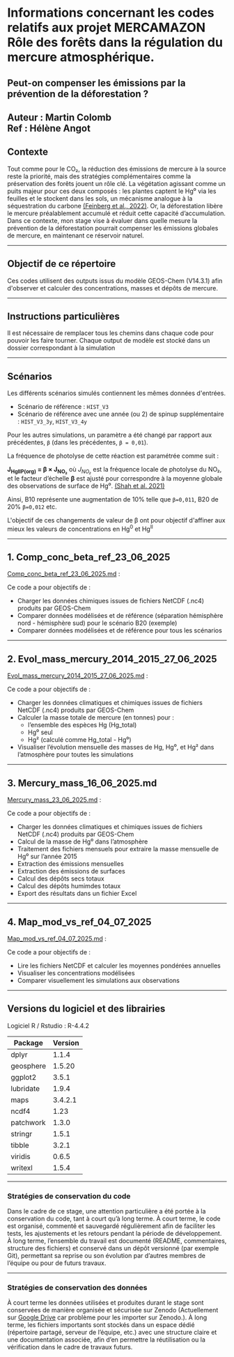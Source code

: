 # Informations concernant les codes relatifs aux projet MERCAMAZON Rôle des forêts dans la régulation du mercure atmosphérique.
## Peut-on compenser les émissions par la prévention de la déforestation ?

**Auteur :**  Martin Colomb  
**Ref :**  Hélène Angot  
---
## Contexte

Tout comme pour le CO₂, la réduction des émissions de mercure à la source reste la priorité, mais des stratégies complémentaires comme la préservation des forêts jouent un rôle clé. La végétation agissant comme un puits majeur pour ces deux composés : les plantes captent le Hg⁰ via les feuilles et le stockent dans les sols, un mécanisme analogue à la séquestration du carbone [(Feinberg et al., 2022)](https://pubs.rsc.org/en/content/articlelanding/2022/em/d2em00032f). Or, la déforestation libère le mercure préalablement accumulé et réduit cette capacité d’accumulation. Dans ce contexte, mon stage vise à évaluer dans quelle mesure la prévention de la déforestation pourrait compenser les émissions globales de mercure, en maintenant ce réservoir naturel.

---
## Objectif de ce répertoire

Ces codes utilisent des outputs issus du modèle GEOS-Chem (V14.3.1) afin d'observer et calculer des concentrations, masses et dépôts de mercure.

---
## Instructions particulières

Il est nécessaire de remplacer tous les chemins dans chaque code pour pouvoir les faire tourner. Chaque output de modèle est stocké dans un dossier correspondant à la simulation


---
## Scénarios

Les différents scénarios simulés contiennent les mêmes données d'entrées.
- Scénario de référence : `HIST_V3`
- Scénario de référence avec une année (ou 2) de spinup supplémentaire : `HIST_V3_3y`,  `HIST_V3_4y`

Pour les autres simulations, un paramètre a été changé par rapport aux précédentes, `β` (dans les précédentes, `β = 0,01`).

La fréquence de photolyse de cette réaction est paramétrée comme suit :

**J<sub>HgIIP(org)</sub> = β × J<sub>NO₂</sub>**
où  *J<sub>NO₂</sub>* est la fréquence locale de photolyse du NO₂, et le facteur d’échelle **β** est ajusté pour correspondre à la moyenne globale des observations de surface de Hg⁰.
[(Shah et al. 2021)](https://pubs.acs.org/doi/pdf/10.1021/acs.est.1c03160)

Ainsi, B10 représente une augmentation de 10% telle que `β=0,011`, B20 de 20% `β=0,012` etc.

L'objectif de ces changements de valeur de β ont pour objectif d'affiner aux mieux les valeurs de concentrations en Hg<sup>0</sup> et Hg<sup>II</sup>

---
## 1. Comp_conc_beta_ref_23_06_2025
[Comp_conc_beta_ref_23_06_2025.md](Comp_conc_beta_ref_23_06_2025/Comp_conc_beta_ref_23_06_2025.md) : 

Ce code a pour objectifs de :
- Charger les données chimiques issues de fichiers NetCDF (.nc4) produits par GEOS-Chem
- Comparer données modélisées et de référence (séparation hémisphère nord - hémisphère sud) pour le scénario B20 (exemple)
- Comparer données modélisées et de référence pour tous les scénarios


---
## 2. Evol_mass_mercury_2014_2015_27_06_2025
[Evol_mass_mercury_2014_2015_27_06_2025.md](Evol_mass_mercury_2014_2015_27_06_2025/Evol_mass_mercury_2014_2015_27_06_2025.md) : 

Ce code a pour objectifs de :
- Charger les données climatiques et chimiques issues de fichiers NetCDF (.nc4) produits par GEOS-Chem
- Calculer la masse totale de mercure (en tonnes) pour :
  - l’ensemble des espèces Hg (Hg_total)
  - Hg⁰ seul
  - Hg² (calculé comme Hg_total - Hg⁰)
- Visualiser l’évolution mensuelle des masses de Hg, Hg⁰, et Hg² dans l’atmosphère pour toutes les simulations


---
## 3. Mercury_mass_16_06_2025.md
[Mercury_mass_23_06_2025.md](Mercury_mass_23_06_2025/Mercury_mass_23_06_2025.md) : 

Ce code a pour objectifs de :
- Charger les données climatiques et chimiques issues de fichiers NetCDF (.nc4) produits par GEOS-Chem
- Calcul de la masse de Hg⁰ dans l’atmosphère
- Traitement des fichiers mensuels pour extraire la masse mensuelle de Hg⁰ sur l’année 2015
- Extraction des émissions mensuelles
- Extraction des émissions de surfaces
- Calcul des dépôts secs totaux
- Calcul des dépôts humimdes totaux
- Export des résultats dans un fichier Excel 


---
## 4. Map_mod_vs_ref_04_07_2025
[Map_mod_vs_ref_04_07_2025.md](Map_mod_vs_ref_04_07_2025/Map_mod_vs_ref_04_07_2025.md) : 

Ce code a pour objectifs de :
- Lire les fichiers NetCDF et calculer les moyennes pondérées annuelles
- Visualiser les concentrations modélisées
- Comparer visuellement les simulations aux observations

---
## Versions du logiciel et des librairies

Logiciel R / Rstudio : R-4.4.2

| Package     | Version  |
|-------------|----------|
| dplyr       | 1.1.4    |
| geosphere   | 1.5.20   |
| ggplot2     | 3.5.1    |
| lubridate   | 1.9.4    |
| maps        | 3.4.2.1  |
| ncdf4       | 1.23     |
| patchwork   | 1.3.0    |
| stringr     | 1.5.1    |
| tibble      | 3.2.1    |
| viridis     | 0.6.5    |
| writexl     | 1.5.4    |


---
### Stratégies de conservation du code

Dans le cadre de ce stage, une attention particulière a été portée à la conservation du code, tant à court qu’à long terme.
À court terme, le code est organisé, commenté et sauvegardé régulièrement afin de faciliter les tests, les ajustements et les retours pendant la période de développement.
À long terme, l’ensemble du travail est documenté (README, commentaires, structure des fichiers) et conservé dans un dépôt versionné (par exemple Git), permettant sa reprise ou son évolution par d’autres membres de l’équipe ou pour de futurs travaux.

---
### Stratégies de conservation des données

À court terme les données utilisées et produites durant le stage sont conservées de manière organisée et sécurisée sur Zenodo (Actuellement sur [Google Drive](https://drive.google.com/file/d/1nQpKIO5ppbKZYkHsfV--BPHWDcm6tgxA/view?usp=sharing) car problème pour les importer sur Zenodo.).
À long terme, les fichiers importants sont stockés dans un espace dédié (répertoire partagé, serveur de l’équipe, etc.) avec une structure claire et une documentation associée, afin d’en permettre la réutilisation ou la vérification dans le cadre de travaux futurs.
